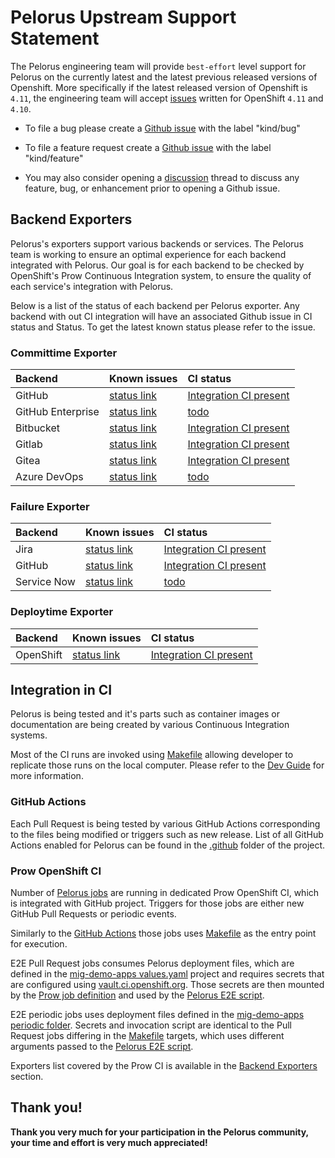 # Pelorus Upstream Support Statement

The Pelorus engineering team will provide `best-effort` level support for Pelorus on the currently latest and the latest previous released versions of Openshift.  More specifically if the latest released version of Openshift is `4.11`, the engineering team will accept [issues](https://github.com/dora-metrics/pelorus/issues) written for OpenShift `4.11` and `4.10`.

* To file a bug please create a [Github issue](https://github.com/dora-metrics/pelorus/issues) with the label "kind/bug"

* To file a feature request create a [Github issue](https://github.com/dora-metrics/pelorus/issues) with the label "kind/feature"

* You may also consider opening a [discussion](https://github.com/dora-metrics/pelorus/discussions) thread to discuss any feature, bug, or enhancement prior to opening a Github issue.

## Backend Exporters

Pelorus's exporters support various backends or services. The Pelorus team is working to ensure an optimal experience for each backend integrated with Pelorus. Our goal is for each backend to be checked by OpenShift's Prow Continuous Integration system, to ensure the quality of each service's integration with Pelorus.

Below is a list of the status of each backend per Pelorus exporter. Any backend
with out CI integration will have an associated Github issue in CI status and Status.  To get the latest known status please refer to the issue.

### **Committime Exporter**

|Backend |Known issues        |CI status    |
|:--------|:--------------|:-------------|
| GitHub  | [status link](https://github.com/dora-metrics/pelorus/issues?q=is%3Aopen+label%3Acommittime-exporter+label%3Abackend-github)   | [Integration CI present](#integration-in-ci) |
| GitHub Enterprise | [status link](https://github.com/dora-metrics/pelorus/issues?q=is%3Aopen+label%3Acommittime-exporter+label%3Abackend-github-enterprise+) |  [todo](https://github.com/dora-metrics/pelorus/issues/561) |
| Bitbucket | [status link](https://github.com/dora-metrics/pelorus/issues?q=is%3Aopen+label%3Acommittime-exporter+label%3Abackend-bitbucket+) | [Integration CI present](#integration-in-ci) |
| Gitlab | [status link](https://github.com/dora-metrics/pelorus/issues?q=is%3Aopen+label%3Acommittime-exporter+label%3Abackend-gitlab) | [Integration CI present](#integration-in-ci) |
| Gitea | [status link](https://github.com/dora-metrics/pelorus/issues?q=is%3Aopen+label%3Acommittime-exporter+label%3Abackend-gitea) | [Integration CI present](#integration-in-ci) |
| Azure DevOps | [status link](https://github.com/dora-metrics/pelorus/issues?q=is%3Aopen+label%3Acommittime-exporter+label%3Abackend-azure-devops) | [todo](https://github.com/dora-metrics/pelorus/issues/569) |

### **Failure Exporter**

|Backend |Known issues        |CI status    |
|:--------|:--------------|:-------------|
| Jira  | [status link](https://github.com/dora-metrics/pelorus/issues?q=is%3Aopen+label%3Afailure-exporter+label%3Abackend-jira+ )   | [Integration CI present](#integration-in-ci) |
| GitHub  | [status link](https://github.com/dora-metrics/pelorus/issues?q=is%3Aopen+label%3Afailure-exporter+label%3Abackend-github+)   | [Integration CI present](#integration-in-ci) |
| Service Now | [status link](https://github.com/dora-metrics/pelorus/issues?q=is%3Aopen+label%3Afailure-exporter+label%3Abackend-servicenow+) | [todo](https://github.com/dora-metrics/pelorus/issues/573)

### **Deploytime Exporter**
|Backend |Known issues        |CI status    |
|:--------|:--------------|:-------------|
| OpenShift  | [status link](https://github.com/dora-metrics/pelorus/labels/deploytime-exporter)   | [Integration CI present](#integration-in-ci) |

## Integration in CI
Pelorus is being tested and it's parts such as container images or documentation are being created by various Continuous Integration systems.

Most of the CI runs are invoked using [Makefile](https://github.com/dora-metrics/pelorus/blob/master/Makefile) allowing developer to replicate those runs on the local computer. Please refer to the [Dev Guide](Development.md) for more information.

### GitHub Actions

Each Pull Request is being tested by various GitHub Actions corresponding to the files being modified or triggers such as new release. List of all GitHub Actions enabled for Pelorus can be found in the [.github](https://github.com/dora-metrics/pelorus/tree/master/.github) folder of the project.

### Prow OpenShift CI

Number of [Pelorus jobs](https://prow.ci.openshift.org/?job=*pelorus*) are running in dedicated Prow OpenShift CI, which is integrated with GitHub project. Triggers for those jobs are either new GitHub Pull Requests or periodic events.

Similarly to the [GitHub Actions](#github-actions) those jobs uses [Makefile](https://github.com/dora-metrics/pelorus/blob/master/Makefile) as the entry point for execution.

E2E Pull Request jobs consumes Pelorus deployment files, which are defined in the [mig-demo-apps values.yaml](https://github.com/dora-metrics/mig-demo-apps/blob/master/apps/todolist-mongo-go/pelorus/values.yaml) project and requires secrets that are configured using [vault.ci.openshift.org](https://vault.ci.openshift.org). Those secrets are then mounted by the [Prow job definition](https://github.com/openshift/release/blob/master/ci-operator/config/konveyor/pelorus/konveyor-pelorus-master__4.11.yaml#L122-L124) and used by the [Pelorus E2E script](https://github.com/dora-metrics/pelorus/blob/master/scripts/run-pelorus-e2e-tests).

E2E periodic jobs uses deployment files defined in the [mig-demo-apps periodic folder](https://github.com/konveyor/mig-demo-apps/tree/master/apps/todolist-mongo-go/pelorus/periodic). Secrets and invocation script are identical to the Pull Request jobs differing in the [Makefile](https://github.com/dora-metrics/pelorus/blob/master/Makefile) targets, which uses different arguments passed to the [Pelorus E2E script](https://github.com/dora-metrics/pelorus/blob/master/scripts/run-pelorus-e2e-tests).

Exporters list covered by the Prow CI is available in the [Backend Exporters](#backend-exporters) section.

## Thank you!

**Thank you very much for your participation in the Pelorus community, your time and effort is very much appreciated!**





